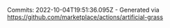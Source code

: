 Commits: 2022-10-04T19:51:36.095Z - Generated via https://github.com/marketplace/actions/artificial-grass
<br>
